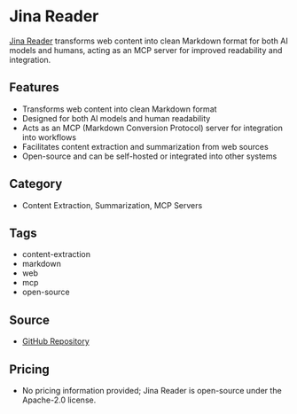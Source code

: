 # Jina Reader

[Jina Reader](https://github.com/jina-ai/jina) transforms web content into clean Markdown format for both AI models and humans, acting as an MCP server for improved readability and integration.

## Features
- Transforms web content into clean Markdown format
- Designed for both AI models and human readability
- Acts as an MCP (Markdown Conversion Protocol) server for integration into workflows
- Facilitates content extraction and summarization from web sources
- Open-source and can be self-hosted or integrated into other systems

## Category
- Content Extraction, Summarization, MCP Servers

## Tags
- content-extraction
- markdown
- web
- mcp
- open-source

## Source
- [GitHub Repository](https://github.com/jina-ai/jina)

## Pricing
- No pricing information provided; Jina Reader is open-source under the Apache-2.0 license.